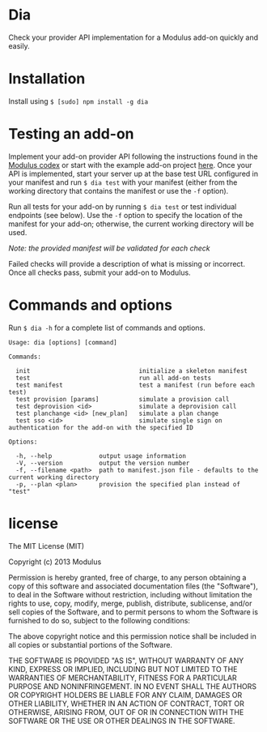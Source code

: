 Dia
===

Check your provider API implementation for a Modulus add-on quickly and easily.

# Installation

Install using `$ [sudo] npm install -g dia`

# Testing an add-on

Implement your add-on provider API following the instructions found in the
[Modulus codex](https://modulus.io/docs/addons/provider-api) or start with the
example add-on project [here](https://github.com/fiveisprime/example-addon).
Once your API is implemented, start your server up at the base test URL
configured in your manifest and run `$ dia test` with your manifest (either from
the working directory that contains the manifest or use the `-f` option).

Run all tests for your add-on by running `$ dia test` or test individual
endpoints (see below). Use the `-f` option to specify the location of the
manifest for your add-on; otherwise, the current working directory will be used.

_Note: the provided manifest will be validated for each check_

Failed checks will provide a description of what is missing or incorrect. Once
all checks pass, submit your add-on to Modulus.

# Commands and options

Run `$ dia -h` for a complete list of commands and options.

    Usage: dia [options] [command]

    Commands:

      init                              initialize a skeleton manifest
      test                              run all add-on tests
      test manifest                     test a manifest (run before each test)
      test provision [params]           simulate a provision call
      test deprovision <id>             simulate a deprovision call
      test planchange <id> [new_plan]   simulate a plan change
      test sso <id>                     simulate single sign on authentication for the add-on with the specified ID

    Options:

      -h, --help             output usage information
      -V, --version          output the version number
      -f, --filename <path>  path to manifest.json file - defaults to the current working directory
      -p, --plan <plan>      provision the specified plan instead of "test"

# license

The MIT License (MIT)

Copyright (c) 2013 Modulus

Permission is hereby granted, free of charge, to any person obtaining a copy of
this software and associated documentation files (the "Software"), to deal in
the Software without restriction, including without limitation the rights to
use, copy, modify, merge, publish, distribute, sublicense, and/or sell copies of
the Software, and to permit persons to whom the Software is furnished to do so,
subject to the following conditions:

The above copyright notice and this permission notice shall be included in all
copies or substantial portions of the Software.

THE SOFTWARE IS PROVIDED "AS IS", WITHOUT WARRANTY OF ANY KIND, EXPRESS OR
IMPLIED, INCLUDING BUT NOT LIMITED TO THE WARRANTIES OF MERCHANTABILITY, FITNESS
FOR A PARTICULAR PURPOSE AND NONINFRINGEMENT. IN NO EVENT SHALL THE AUTHORS OR
COPYRIGHT HOLDERS BE LIABLE FOR ANY CLAIM, DAMAGES OR OTHER LIABILITY, WHETHER
IN AN ACTION OF CONTRACT, TORT OR OTHERWISE, ARISING FROM, OUT OF OR IN
CONNECTION WITH THE SOFTWARE OR THE USE OR OTHER DEALINGS IN THE SOFTWARE.
